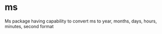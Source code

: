# ms
Ms package having capability to convert ms to year, months, days, hours, minutes, second format 
